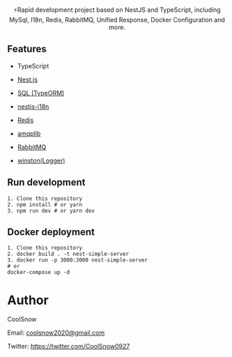 <p align='center'>
⚡️Rapid development project based on NestJS and TypeScript, including MySql, I18n, Redis, RabbitMQ, Unified Response, Docker Configuration and more.
</p>

## Features
- TypeScript
  
- [Nest.js](https://docs.nestjs.com/)

- [SQL (TypeORM)](https://docs.nestjs.com/recipes/sql-typeorm#sql-typeorm)

- [nestjs-i18n](https://github.com/ToonvanStrijp/nestjs-i18n)

- [Redis](https://github.com/luin/ioredis)

- [amqplib](https://github.com/amqp-node/amqplib)
  
- [RabbitMQ](https://github.com/rabbitmq/rabbitmq-server)

- [winston(Logger)](https://github.com/winstonjs/winston)
  
## Run development
    1. Clone this repository
    2. npm install # or yarn
    3. npm run dev # or yarn dev

## Docker deployment
    1. Clone this repository
    2. docker build . -t nest-simple-server
    3. docker run -p 3000:3000 nest-simple-server
    # or
    docker-compose up -d

# Author

CoolSnow

Email: coolsnow2020@gmail.com

Twitter: https://twitter.com/CoolSnow0927